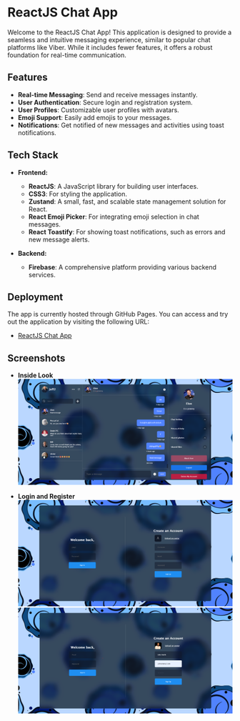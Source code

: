 # ReactJS Chat App

Welcome to the ReactJS Chat App! This application is designed to provide a seamless and intuitive messaging experience, similar to popular chat platforms like Viber. While it includes fewer features, it offers a robust foundation for real-time communication.

## Features

- **Real-time Messaging**: Send and receive messages instantly.
- **User Authentication**: Secure login and registration system.
- **User Profiles**: Customizable user profiles with avatars.
- **Emoji Support**: Easily add emojis to your messages.
- **Notifications**: Get notified of new messages and activities using toast notifications.

## Tech Stack

- **Frontend:**
  - **ReactJS**: A JavaScript library for building user interfaces.
  - **CSS3**: For styling the application.
  - **Zustand**: A small, fast, and scalable state management solution for React.
  - **React Emoji Picker**: For integrating emoji selection in chat messages.
  - **React Toastify**: For showing toast notifications, such as errors and new message alerts.

- **Backend:**
  - **Firebase**: A comprehensive platform providing various backend services.

## Deployment

The app is currently hosted through GitHub Pages. You can access and try out the application by visiting the following URL:
- [ReactJS Chat App](https://viktormetodiev13.github.io/ReactJS-Chat-App/)

## Screenshots

- **Inside Look**
![Screenshot of ReactJS Chat App](https://github.com/ViktorMetodiev13/ReactJS-Chat-App/blob/main/Project%20pictures/inside-look.png)

- **Login and Register**
![Screenshot of ReactJS Chat App](https://github.com/ViktorMetodiev13/ReactJS-Chat-App/blob/main/Project%20pictures/outside-look.png)
![Screenshot of ReactJS Chat App](https://github.com/ViktorMetodiev13/ReactJS-Chat-App/blob/main/Project%20pictures/register-look.png)
